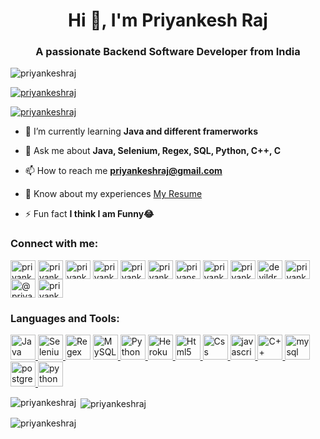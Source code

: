 <h1 align="center">Hi 👋, I'm Priyankesh Raj</h1>
<h3 align="center">A passionate Backend Software Developer from India</h3>

<p align="left"> <img src="https://komarev.com/ghpvc/?username=priyankeshraj&label=Profile%20views&color=0e75b6&style=flat" alt="priyankeshraj" /> </p>

<p align="left"> <a href="https://github.com/ryo-ma/github-profile-trophy"><img src="https://github-profile-trophy.vercel.app/?username=priyankeshraj" alt="priyankeshraj" /></a> </p>

<p align="left"> <a href="https://twitter.com/priyankeshraj" target="blank"><img src="https://img.shields.io/twitter/follow/priyankeshraj?logo=twitter&style=for-the-badge" alt="priyankeshraj" /></a> </p>

- 🌱 I’m currently learning **Java and different framerworks**

- 💬 Ask me about **Java, Selenium, Regex, SQL, Python, C++, C**

- 📫 How to reach me **priyankeshraj@gmail.com**

- 📄 Know about my experiences [My Resume](https://drive.google.com/file/d/1EtgsAEUxe9wKHnHqFoZztqoHc0AZeRRQ/view?usp=sharing)

- ⚡ Fun fact **I think I am Funny😂**

<h3 align="left">Connect with me:</h3>
<p align="left">
<a href="https://codepen.io/priyankeshraj" target="blank"><img align="center" src="https://cdn.jsdelivr.net/npm/simple-icons@3.0.1/icons/codepen.svg" alt="priyankeshraj" height="30" width="40" /></a>
<a href="https://twitter.com/priyankeshraj" target="blank"><img align="center" src="https://cdn.jsdelivr.net/npm/simple-icons@3.0.1/icons/twitter.svg" alt="priyankeshraj" height="30" width="40" /></a>
<a href="https://linkedin.com/in/priyankeshraj" target="blank"><img align="center" src="https://cdn.jsdelivr.net/npm/simple-icons@3.0.1/icons/linkedin.svg" alt="priyankeshraj" height="30" width="40" /></a>
<a href="https://stackoverflow.com/users/priyankesh-raj" target="blank"><img align="center" src="https://cdn.jsdelivr.net/npm/simple-icons@3.0.1/icons/stackoverflow.svg" alt="priyankesh-raj" height="30" width="40" /></a>
<a href="https://kaggle.com/priyankeshraj" target="blank"><img align="center" src="https://cdn.jsdelivr.net/npm/simple-icons@3.0.1/icons/kaggle.svg" alt="priyankeshraj" height="30" width="40" /></a>
<a href="https://fb.com/priyankesh raj" target="blank"><img align="center" src="https://cdn.jsdelivr.net/npm/simple-icons@3.0.1/icons/facebook.svg" alt="priyankesh raj" height="30" width="40" /></a>
<a href="https://instagram.com/priyansh82" target="blank"><img align="center" src="https://cdn.jsdelivr.net/npm/simple-icons@3.0.1/icons/instagram.svg" alt="priyansh82" height="30" width="40" /></a>
<a href="https://www.codechef.com/users/priyankeshraj" target="blank"><img align="center" src="https://cdn.jsdelivr.net/npm/simple-icons@3.1.0/icons/codechef.svg" alt="priyankeshraj" height="30" width="40" /></a>
<a href="https://www.hackerrank.com/priyankeshraj" target="blank"><img align="center" src="https://cdn.jsdelivr.net/npm/simple-icons@3.0.1/icons/hackerrank.svg" alt="priyankeshraj" height="30" width="40" /></a>
<a href="https://codeforces.com/profile/devildrago999" target="blank"><img align="center" src="https://cdn.jsdelivr.net/npm/simple-icons@3.0.1/icons/codeforces.svg" alt="devildrago999" height="30" width="40" /></a>
<a href="https://www.leetcode.com/priyankeshraj" target="blank"><img align="center" src="https://cdn.jsdelivr.net/npm/simple-icons@3.0.1/icons/leetcode.svg" alt="priyankeshraj" height="30" width="40" /></a>
<a href="https://www.hackerearth.com/@priyankeshraj" target="blank"><img align="center" src="https://cdn.jsdelivr.net/npm/simple-icons@3.0.1/icons/hackerearth.svg" alt="@priyankeshraj" height="30" width="40" /></a>
<a href="https://auth.geeksforgeeks.org/user/priyankeshraj" target="blank"><img align="center" src="https://cdn.jsdelivr.net/npm/simple-icons@3.0.1/icons/geeksforgeeks.svg" alt="priyankeshraj" height="30" width="40" /></a>
</p>

<h3 align="left">Languages and Tools:</h3>
<p align="left"> <a href="https://www.java.com/" target="_blank"><img src="https://img.icons8.com/color/144/000000/java-coffee-cup-logo--v1.png" alt="Java" width="40" height="40"/> </a> <a href="https://www.selenium.dev/" target="_blank"><img src="https://img.icons8.com/office/160/000000/selenium-test-automation.png" alt="Selenium" width="40" height="40"/> </a> <a href="https://docs.oracle.com/javase/7/docs/api/java/util/regex/Pattern.html" target="_blank"><img src="https://img.icons8.com/officel/80/000000/regex.png" alt="Regex" width="40" height="40"/></a>  <a href="https://www.mysql.com/" target="_blank"> <img src="https://img.icons8.com/external-flat-juicy-fish/60/000000/external-sql-coding-and-development-flat-flat-juicy-fish.png" alt="MySQL" width="40" height="40"/> </a> <a href="https://www.python.org/" target="_blank"><img src="https://img.icons8.com/color/144/000000/python--v1.png" alt="Python" width="40" height="40"/> </a><a href="https://heroku.com" target="_blank"> <img src="https://img.icons8.com/color/144/000000/heroku.png" alt="Heroku" width="40" height="40"/> </a> <a href="https://www.w3.org/html/" target="_blank"> <img src="https://img.icons8.com/color/144/000000/html-5--v1.png" alt="Html5" width="40" height="40"/> </a> <a href="https://www.w3schools.com/css/" target="_blank"> <img src="https://img.icons8.com/color/150/000000/css3.png" alt="Css" width="40" height="40"/> </a> <a href="https://developer.mozilla.org/en-US/docs/Web/JavaScript" target="_blank"> <img src="https://img.icons8.com/color/144/000000/javascript--v1.png" alt="javascript" width="40" height="40"/> </a> <a href="https://www.cplusplus.com/doc/tutorial/" target="_blank"> <img src="https://img.icons8.com/color/144/000000/c-plus-plus-logo.png" alt="C++" width="40" height="40"/> </a> <a href="https://www.programiz.com/c-programming" target="_blank"> <img src="https://img.icons8.com/color/144/000000/c-programming.png" alt="mysql" width="40" height="40"/> </a> <a href="https://www.postgresql.org" target="_blank"> <img src="https://img.icons8.com/color/144/000000/postgreesql.png" alt="postgresql" width="40" height="40"/> </a> <a href="https://neo4j.com/" target="_blank"> <img src="https://img.icons8.com/external-tal-revivo-shadow-tal-revivo/96/000000/external-neo4j-a-graph-database-management-system-developed-logo-shadow-tal-revivo.png" alt="python" width="40" height="40"/> </a> </p>

<p><img align="left" src="https://github-readme-stats.vercel.app/api/top-langs?username=priyankeshraj&show_icons=true&locale=en&layout=compact" alt="priyankeshraj" /></p>

<p>&nbsp;<img align="center" src="https://github-readme-stats.vercel.app/api?username=priyankeshraj&show_icons=true&locale=en" alt="priyankeshraj" /></p>

<p><img align="center" src="https://github-readme-streak-stats.herokuapp.com/?user=priyankeshraj&" alt="priyankeshraj" /></p>
